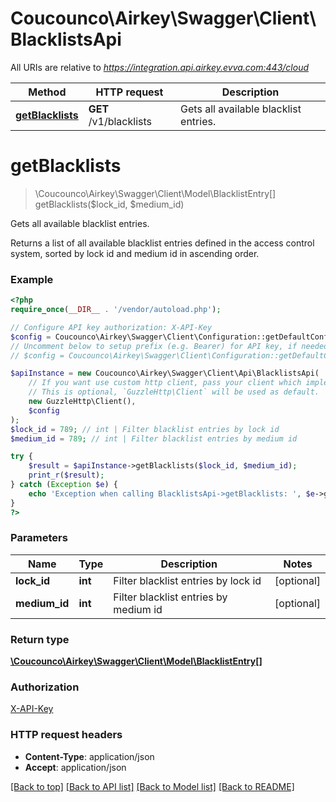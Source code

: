 # Coucounco\Airkey\Swagger\Client\BlacklistsApi

All URIs are relative to *https://integration.api.airkey.evva.com:443/cloud*

Method | HTTP request | Description
------------- | ------------- | -------------
[**getBlacklists**](BlacklistsApi.md#getBlacklists) | **GET** /v1/blacklists | Gets all available blacklist entries.


# **getBlacklists**
> \Coucounco\Airkey\Swagger\Client\Model\BlacklistEntry[] getBlacklists($lock_id, $medium_id)

Gets all available blacklist entries.

Returns a list of all available blacklist entries defined in the access control system, sorted by lock id and medium id in ascending order.

### Example
```php
<?php
require_once(__DIR__ . '/vendor/autoload.php');

// Configure API key authorization: X-API-Key
$config = Coucounco\Airkey\Swagger\Client\Configuration::getDefaultConfiguration()->setApiKey('X-API-Key', 'YOUR_API_KEY');
// Uncomment below to setup prefix (e.g. Bearer) for API key, if needed
// $config = Coucounco\Airkey\Swagger\Client\Configuration::getDefaultConfiguration()->setApiKeyPrefix('X-API-Key', 'Bearer');

$apiInstance = new Coucounco\Airkey\Swagger\Client\Api\BlacklistsApi(
    // If you want use custom http client, pass your client which implements `GuzzleHttp\ClientInterface`.
    // This is optional, `GuzzleHttp\Client` will be used as default.
    new GuzzleHttp\Client(),
    $config
);
$lock_id = 789; // int | Filter blacklist entries by lock id
$medium_id = 789; // int | Filter blacklist entries by medium id

try {
    $result = $apiInstance->getBlacklists($lock_id, $medium_id);
    print_r($result);
} catch (Exception $e) {
    echo 'Exception when calling BlacklistsApi->getBlacklists: ', $e->getMessage(), PHP_EOL;
}
?>
```

### Parameters

Name | Type | Description  | Notes
------------- | ------------- | ------------- | -------------
 **lock_id** | **int**| Filter blacklist entries by lock id | [optional]
 **medium_id** | **int**| Filter blacklist entries by medium id | [optional]

### Return type

[**\Coucounco\Airkey\Swagger\Client\Model\BlacklistEntry[]**](../Model/BlacklistEntry.md)

### Authorization

[X-API-Key](../../README.md#X-API-Key)

### HTTP request headers

 - **Content-Type**: application/json
 - **Accept**: application/json

[[Back to top]](#) [[Back to API list]](../../README.md#documentation-for-api-endpoints) [[Back to Model list]](../../README.md#documentation-for-models) [[Back to README]](../../README.md)

